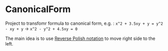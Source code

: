 # CanonicalForm

Project to transfomr formula to canonical form, e.g. : `x^2 + 3.5xy + y = y^2 - xy + y` -> `x^2 - y^2 + 4.5xy = 0`

The main idea is to use [Reverse Polish notation](https://en.wikipedia.org/wiki/Reverse_Polish_notation) to move right side to the left.
